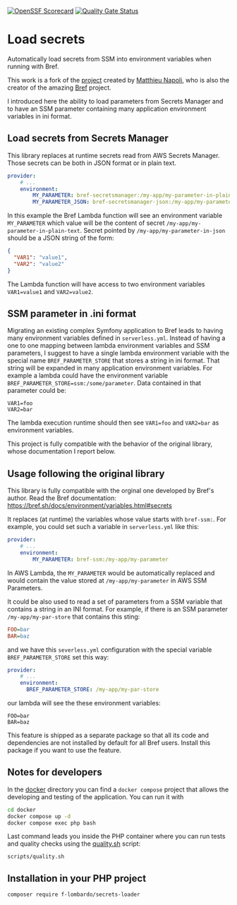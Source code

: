 [![OpenSSF Scorecard](https://api.securityscorecards.dev/projects/github.com/f-lombardo/secrets-loader/badge)](https://securityscorecards.dev/viewer/?uri=github.com/f-lombardo/secrets-loader)
[![Quality Gate Status](https://sonarcloud.io/api/project_badges/measure?project=f-lombardo_secrets-loader&metric=alert_status)](https://sonarcloud.io/summary/new_code?id=f-lombardo_secrets-loader)

# Load secrets 
Automatically load secrets from SSM into environment variables when running with Bref.

This work is a fork of the [project](https://github.com/brefphp/secrets-loader) created by [Matthieu Napoli](https://github.com/mnapoli), who is also the creator of the amazing [Bref](https://bref.sh/) project.

I introduced here the ability to load parameters from Secrets Manager and to have an SSM parameter containing many application environment variables in ini format.

## Load secrets from Secrets Manager

This library replaces at runtime secrets read from AWS Secrets Manager. Those secrets can be both in JSON format or in plain text.

```yaml
provider:
    # ...
    environment:
        MY_PARAMETER: bref-secretsmanager:/my-app/my-parameter-in-plain-text
        MY_PARAMETER_JSON: bref-secretsmanager-json:/my-app/my-parameter-in-json
```

In this example the Bref Lambda function will see an environment variable `MY_PARAMETER` which value will be the content of secret `/my-app/my-parameter-in-plain-text`.
Secret pointed by `/my-app/my-parameter-in-json` should be a JSON string of the form:
```json
{
  "VAR1": "value1", 
  "VAR2": "value2"
}
```
The Lambda function will have access to two environment variables `VAR1=value1` and `VAR2=value2`.

## SSM parameter in .ini format

Migrating an existing complex Symfony application to Bref leads to having many environment variables defined in `serverless.yml`.
Instead of having a one to one mapping between lambda environment variables and SSM parameters, 
I suggest to have a single lambda environment variable with the special name `BREF_PARAMETER_STORE` that stores a string in ini format. 
That string will be expanded in many application environment variables.
For example a lambda could have the environment variable `BREF_PARAMETER_STORE=ssm:/some/parameter`. Data contained in that parameter could be:
```
VAR1=foo
VAR2=bar
```
The lambda execution runtime should then see `VAR1=foo` and `VAR2=bar` as environment variables.

This project is fully compatible with the behavior of the original library, whose documentation I report below.

## Usage following the original library

This library is fully compatible with the orginal one developed by Bref's author.
Read the Bref documentation: https://bref.sh/docs/environment/variables.html#secrets

It replaces (at runtime) the variables whose value starts with `bref-ssm:`. For example, you could set such a variable in `serverless.yml` like this:

```yaml
provider:
    # ...
    environment:
        MY_PARAMETER: bref-ssm:/my-app/my-parameter
```

In AWS Lambda, the `MY_PARAMETER` would be automatically replaced and would contain the value stored at `/my-app/my-parameter` in AWS SSM Parameters.

It could be also used to read a set of parameters from a SSM variable that contains a string in an INI format. 
For example, if there is an SSM parameter `/my-app/my-par-store` that contains this sting:
```ini
FOO=bar
BAR=baz
```
and we have this `severless.yml` configuration with the special variable `BREF_PARAMETER_STORE` set this way:
```yaml
provider:
    # ...
    environment:
      BREF_PARAMETER_STORE: /my-app/my-par-store
```
our lambda will see the these environment variables:
```shell
FOO=bar
BAR=baz
```

This feature is shipped as a separate package so that all its code and dependencies are not installed by default for all Bref users. Install this package if you want to use the feature.

## Notes for developers

In the [docker](/docker) directory you can find a `docker compose` project that allows the developing and testing of the application.
You can run it with
```bash
cd docker 
docker compose up -d
docker compose exec php bash
```
Last command leads you inside the PHP container where you can run tests and quality checks using the [quality.sh](scripts/quality.sh) script:
```shell
scripts/quality.sh
```

## Installation in your PHP project

```
composer require f-lombardo/secrets-loader
```


